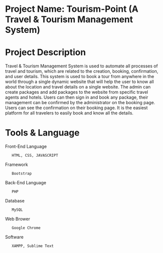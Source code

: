 # Project Name: Tourism-Point (A Travel & Tourism Management System)

# Project Description
 Travel & Tourism Management System is used to automate all processes of travel and tourism, which are related to the creation, booking, confirmation, and user details. This system is used to book a tour from anywhere in the world through a single dynamic website that will help the user to know all about the location and travel details on a single website. The admin can create packages and add packages to the website from specific travel agents and hotels. Users can then sign in and book any package, their management can be confirmed by the administrator on the booking page. Users can see the confirmation on their booking page. It is the easiest platform for all travelers to easily book and know all the details.
 
 # Tools & Language
 Front-End Language 
 
       HTML, CSS, JAVASCRIPT
       
 Framework 
 
       Bootstrap
       
 Back-End Language 
 
       PHP
       
 Database 
 
       MySQL
       
 Web Brower 
 
       Google Chrome
       
 Software
 
       XAMPP, Sublime Text
        
